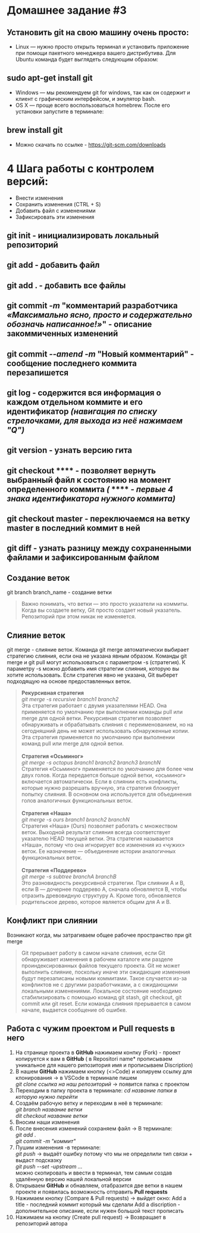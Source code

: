 # Домашнее задание #3
## Установить git на свою машину очень просто:
* Linux — нужно просто открыть терминал и установить приложение при помощи пакетного менеджера вашего дистрибутива. Для Ubuntu команда будет выглядеть следующим образом:
## sudo apt-get install git
* Windows — мы рекомендуем git for windows, так как он содержит и клиент с графическим интерфейсом, и эмулятор bash.
* OS X — проще всего воспользоваться homebrew. После его установки запустите в терминале:
## brew install git
* Можно скачать по ссылке - <https://git-scm.com/downloads>

# 4  Шага работы с контролем версий:
* Внести изменения
* Сохранить изменения (CTRL + S)
* Добавить файл с изменениями
* Зафиксировать эти изменения
## git init - инициализировать локальный репозиторий
## git add - добавить файл
## git add . - добавить все файлы
## git commit *-m* "комментарий разработчика *«Максимально ясно, просто и содержательно обозначь написанное!»*" - описание закоммиченных изменений
## git commit *--amend -m* "Новый комментарий" - сообщение последнего коммита перезапишется
## git log - содержится вся информация о каждом отдельном коммите и его идентификатор *(навигация по списку стрелочками, для выхода из неё нажимаем "**Q**")*
## git version - узнать версию гита
## git checkout **** - позволяет вернуть выбранный файл к состоянию на момент определенного коммита *(* **** *- первые 4 знака идентификатора нужного коммита)*
## git checkout master - переключаемся на ветку master в последний коммит в ней
## git diff - узнать разницу между сохраненными файлами и зафиксированным файлом
## Создание веток
git branch branch_name - создание ветки
>Важно понимать, что ветки — это просто указатели на коммиты. Когда вы создаете ветку, Git просто создает новый указатель. Репозиторий при этом никак не изменяется.
## Слияние веток
git merge - слияние веток. Команда git merge автоматически выбирает стратегию слияния, если она не указана явным образом. Команды git merge и git pull могут использоваться с параметром -s (стратегия). К параметру -s можно добавить имя стратегии слияния, которую вы хотите использовать. Если стратегия явно не указана, Git выберет подходящую на основе предоставленных веток.
>  **Рекурсивная стратегия** <br> *git merge -s recursive branch1 branch2* <br> Эта стратегия работает с двумя указателями HEAD. Она применяется по умолчанию при выполнении команды pull или merge для одной ветки. Рекурсивная стратегия позволяет обнаруживать и обрабатывать слияния с переименованием, но на сегодняшний день не может использовать обнаруженные копии. Эта стратегия применяется по умолчанию при выполнении команд pull или merge для одной ветки.<br><br>
>  **Стратегия «Осьминог»** <br> *git merge -s octopus branch1 branch2 branch3 branchN* <br>Стратегия «Осьминог» применяется по умолчанию для более чем двух голов. Когда передается больше одной ветки, «осьминог» включается автоматически. Если в слиянии есть конфликты, которые нужно разрешать вручную, эта стратегия блокирует попытку слияния. В основном она используется для объединения голов аналогичных функциональных веток.<br><br>
> **Стратегия «Наша»** <br> *git merge -s ours branch1 branch2 branchN* <br> Стратегия «Наша» (Ours) позволяет работать с множеством веток. Выходной результат слияния всегда соответствует указателю HEAD текущей ветки. Эта стратегия называется «Наша», потому что она игнорирует все изменения из «чужих» веток. Ее назначение — объединение истории аналогичных функциональных веток.<br><br>
> **Стратегия «Поддерево»** <br> *git merge -s subtree branchA branchB* <br>Это разновидность рекурсивной стратегии. При слиянии A и B, если B — дочернее поддерево A, сначала обновляется B, чтобы отразить древовидную структуру A. Кроме того, обновляется родительское дерево, которое является общим для A и B.
## Конфликт при слиянии
Возникают когда, мы затрагиваем общее рабочее пространство при git merge
>Git прерывает работу в самом начале слияния, если Git обнаруживает изменения в рабочем каталоге или разделе проиндексированных файлов текущего проекта. Git не может выполнить слияние, поскольку иначе эти ожидающие изменения будут перезаписаны новыми коммитами. Такое случается из-за конфликтов не с другими разработчиками, а с ожидающими локальными изменениями. Локальное состояние необходимо стабилизировать с помощью команд git stash, git checkout, git commit или git reset. Если команда слияния прерывается в самом начале, выдается сообщение об ошибке.
## Работа с чужим проектом и Pull requests в него
1. На странице проекта в **GitHub** нажимаем конпку (Fork) - проект копируется к вам в **GitHub** ( в Repositori name* прописываем уникальное для нашего рипозитория имя и прописываем Discription)
2. В нашем **GitHub** нажимаем кнопку (<>Code) и копируем ссылку для клонирования -> в VSCode в терминале пишем <br>
*git clone ссылка на наш репозиторий* -> появится папка с проектом
3. Переходим в папку проекта в терминале: *cd название папки в которую нужно перейти*
4. Создаём рабочую ветку и переходим в неё в терминале: <br>
*git branch название ветки*<br>
*dit checkout название ветки*
5. Вносим наши изменения
6. После внесения изменений сохраняем файл -> В терминале:<br>
*git add* .<br>
*git commit -m "коммит"*
7. Пушим изменения -в терминале:<br>
*git push* -> выдаёт ошибку потому что мы не определили тип связи + выдаст подсказку<br>
*git push --set -upstream ...*<br>
можно скопировать и ввести в терминал, тем самым создав удалённую версию нашей локальной версии
8. Открываем **GitHub** и обнавляем, отабразится две ветки в нашем проекте и появилась возможность отправить **Pull requests**
9. Нажимаем кнопку (Compare & Pull requests) -> выйдет окно:
Add a title - последний коммит который мы сделали
Add a discription - дополнительное описание, если нужен большой текст прописать
10. Нажимаем на кнопку (Create pull request) -> Возвращает в репозиторий автора